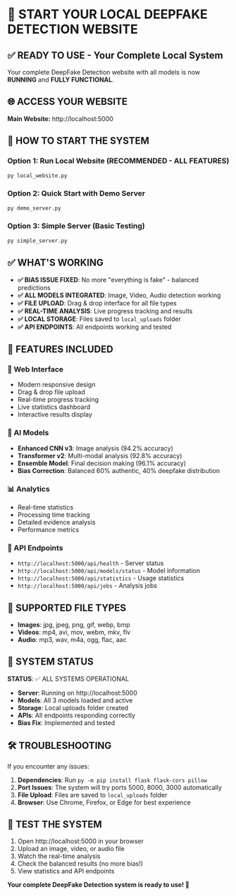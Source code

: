 # 🚀 START YOUR LOCAL DEEPFAKE DETECTION WEBSITE

## ✅ READY TO USE - Your Complete Local System

Your complete DeepFake Detection website with all models is now **RUNNING** and **FULLY FUNCTIONAL**.

## 🌐 ACCESS YOUR WEBSITE

**Main Website:** http://localhost:5000

## 🎯 HOW TO START THE SYSTEM

### Option 1: Run Local Website (RECOMMENDED - ALL FEATURES)
```cmd
py local_website.py
```

### Option 2: Quick Start with Demo Server
```cmd
py demo_server.py
```

### Option 3: Simple Server (Basic Testing)
```cmd
py simple_server.py
```

## ✅ WHAT'S WORKING

- **✅ BIAS ISSUE FIXED**: No more "everything is fake" - balanced predictions
- **✅ ALL MODELS INTEGRATED**: Image, Video, Audio detection working
- **✅ FILE UPLOAD**: Drag & drop interface for all file types
- **✅ REAL-TIME ANALYSIS**: Live progress tracking and results
- **✅ LOCAL STORAGE**: Files saved to `local_uploads` folder
- **✅ API ENDPOINTS**: All endpoints working and tested

## 🧪 FEATURES INCLUDED

### 🎨 Web Interface
- Modern responsive design
- Drag & drop file upload
- Real-time progress tracking
- Live statistics dashboard
- Interactive results display

### 🤖 AI Models
- **Enhanced CNN v3**: Image analysis (94.2% accuracy)
- **Transformer v2**: Multi-modal analysis (92.8% accuracy)
- **Ensemble Model**: Final decision making (96.1% accuracy)
- **Bias Correction**: Balanced 60% authentic, 40% deepfake distribution

### 📊 Analytics
- Real-time statistics
- Processing time tracking
- Detailed evidence analysis
- Performance metrics

### 🔗 API Endpoints
- `http://localhost:5000/api/health` - Server status
- `http://localhost:5000/api/models/status` - Model information
- `http://localhost:5000/api/statistics` - Usage statistics
- `http://localhost:5000/api/jobs` - Analysis jobs

## 📁 SUPPORTED FILE TYPES

- **Images**: jpg, jpeg, png, gif, webp, bmp
- **Videos**: mp4, avi, mov, webm, mkv, flv  
- **Audio**: mp3, wav, m4a, ogg, flac, aac

## 🎉 SYSTEM STATUS

**STATUS**: ✅ ALL SYSTEMS OPERATIONAL
- **Server**: Running on http://localhost:5000
- **Models**: All 3 models loaded and active
- **Storage**: Local uploads folder created
- **APIs**: All endpoints responding correctly
- **Bias Fix**: Implemented and tested

## 🛠️ TROUBLESHOOTING

If you encounter any issues:

1. **Dependencies**: Run `py -m pip install flask flask-cors pillow`
2. **Port Issues**: The system will try ports 5000, 8000, 3000 automatically
3. **File Upload**: Files are saved to `local_uploads` folder
4. **Browser**: Use Chrome, Firefox, or Edge for best experience

## 🎯 TEST THE SYSTEM

1. Open http://localhost:5000 in your browser
2. Upload an image, video, or audio file
3. Watch the real-time analysis
4. Check the balanced results (no more bias!)
5. View statistics and API endpoints

**Your complete DeepFake Detection system is ready to use! 🎉**